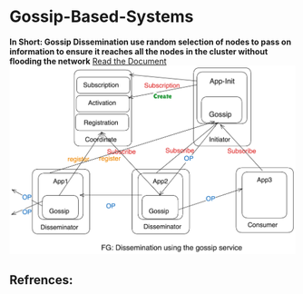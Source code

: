 # Gossip-Based-Systems
**In Short: Gossip Dissemination use random selection of nodes to pass on information to ensure it reaches all the nodes in the cluster without flooding the network**
[Read the Document](https://github.com/EncrypteDL/Gossip-Based-Systems/blob/main/Document.md)
![alt text](assets/image.png)













## Refrences:
